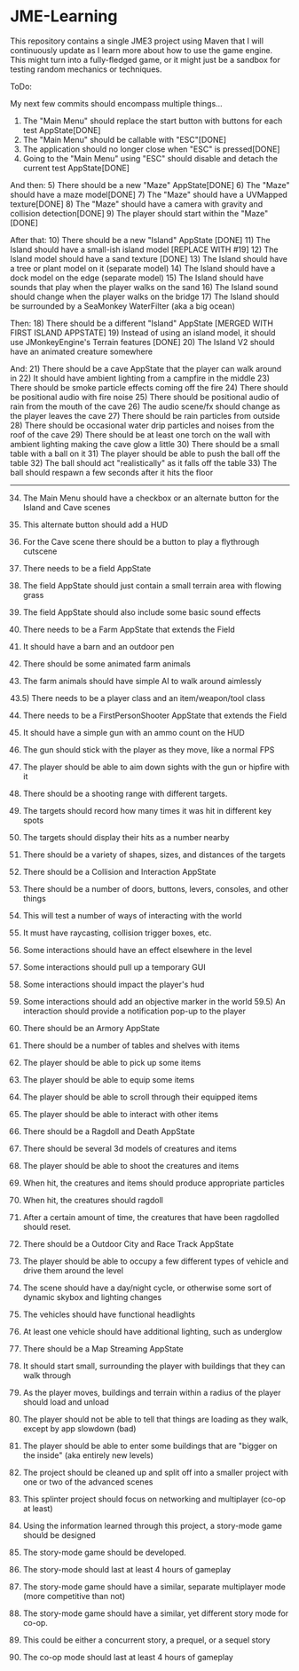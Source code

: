 # JME-Learning
This repository contains a single JME3 project using Maven that I will continuously update as I learn more about how to use the game engine. This might turn into a fully-fledged game, or it might just be a sandbox for testing random mechanics or techniques.


ToDo:

My next few commits should encompass multiple things...
1) The "Main Menu" should replace the start button with buttons for each test AppState[DONE]
2) The "Main Menu" should be callable with "ESC"[DONE]
3) The application should no longer close when "ESC" is pressed[DONE]
4) Going to the "Main Menu" using "ESC" should disable and detach the current test AppState[DONE]

And then:
5) There should be a new "Maze" AppState[DONE]
6) The "Maze" should have a maze model[DONE]
7) The "Maze" should have a UVMapped texture[DONE]
8) The "Maze" should have a camera with gravity and collision detection[DONE]
9) The player should start within the "Maze"[DONE]

After that:
10) There should be a new "Island" AppState [DONE]
11) The Island should have a small-ish island model [REPLACE WITH #19]
12) The Island model should have a sand texture [DONE]
13) The Island should have a tree or plant model on it (separate model)
14) The Island should have a dock model on the edge (separate model)
15) The Island should have sounds that play when the player walks on the sand
16) The Island sound should change when the player walks on the bridge
17) The Island should be surrounded by a SeaMonkey WaterFilter (aka a big ocean)

Then:
18) There should be a different "Island" AppState [MERGED WITH FIRST ISLAND APPSTATE]
19) Instead of using an island model, it should use JMonkeyEngine's Terrain features [DONE]
20) The Island V2 should have an animated creature somewhere

And:
21) There should be a cave AppState that the player can walk around in
22) It should have ambient lighting from a campfire in the middle
23) There should be smoke particle effects coming off the fire
24) There should be positional audio with fire noise
25) There should be positional audio of rain from the mouth of the cave
26) The audio scene/fx should change as the player leaves the cave
27) There should be rain particles from outside
28) There should be occasional water drip particles and noises from the roof of the cave
29) There should be at least one torch on the wall with ambient lighting making the cave glow a little
30) There should be a small table with a ball on it
31) The player should be able to push the ball off the table
32) The ball should act "realistically" as it falls off the table
33) The ball should respawn a few seconds after it hits the floor

-----
34) The Main Menu should have a checkbox or an alternate button for the Island and Cave scenes
35) This alternate button should add a HUD
36) For the Cave scene there should be a button to play a flythrough cutscene

37) There needs to be a field AppState
38) The field AppState should just contain a small terrain area with flowing grass
39) The field AppState should also include some basic sound effects

40) There needs to be a Farm AppState that extends the Field
41) It should have a barn and an outdoor pen
42) There should be some animated farm animals
43) The farm animals should have simple AI to walk around aimlessly

43.5) There needs to be a player class and an item/weapon/tool class

44) There needs to be a FirstPersonShooter AppState that extends the Field
45) It should have a simple gun with an ammo count on the HUD
46) The gun should stick with the player as they move, like a normal FPS
47) The player should be able to aim down sights with the gun or hipfire with it
48) There should be a shooting range with different targets.
49) The targets should record how many times it was hit in different key spots
50) The targets should display their hits as a number nearby
51) There should be a variety of shapes, sizes, and distances of the targets

52) There should be a Collision and Interaction AppState
53) There should be a number of doors, buttons, levers, consoles, and other things
54) This will test a number of ways of interacting with the world
55) It must have raycasting, collision trigger boxes, etc.
56) Some interactions should have an effect elsewhere in the level
57) Some interactions should pull up a temporary GUI
58) Some interactions should impact the player's hud
59) Some interactions should add an objective marker in the world
59.5) An interaction should provide a notification pop-up to the player

60) There should be an Armory AppState
61) There should be a number of tables and shelves with items
62) The player should be able to pick up some items
63) The player should be able to equip some items
64) The player should be able to scroll through their equipped items
65) The player should be able to interact with other items

67) There should be a Ragdoll and Death AppState
68) There should be several 3d models of creatures and items
69) The player should be able to shoot the creatures and items
70) When hit, the creatures and items should produce appropriate particles
71) When hit, the creatures should ragdoll
72) After a certain amount of time, the creatures that have been ragdolled should reset.

73) There should be a Outdoor City and Race Track AppState
74) The player should be able to occupy a few different types of vehicle and drive them around the level
75) The scene should have a day/night cycle, or otherwise some sort of dynamic skybox and lighting changes
76) The vehicles should have functional headlights
77) At least one vehicle should have additional lighting, such as underglow

78) There should be a Map Streaming AppState
79) It should start small, surrounding the player with buildings that they can walk through
80) As the player moves, buildings and terrain within a radius of the player should load and unload
81) The player should not be able to tell that things are loading as they walk, except by app slowdown (bad)
82) The player should be able to enter some buildings that are "bigger on the inside" (aka entirely new levels)

83) The project should be cleaned up and split off into a smaller project with one or two of the advanced scenes
84) This splinter project should focus on networking and multiplayer (co-op at least)

85) Using the information learned through this project, a story-mode game should be designed
86) The story-mode game should be developed.
87) The story-mode should last at least 4 hours of gameplay
88) The story-mode game should have a similar, separate multiplayer mode (more competitive than not)
89) The story-mode game should have a similar, yet different story mode for co-op.
89) This could be either a concurrent story, a prequel, or a sequel story
90) The co-op mode should last at least 4 hours of gameplay
